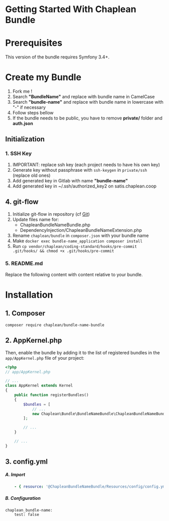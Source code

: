 Getting Started With Chaplean Bundle
====================================

# Prerequisites

This version of the bundle requires Symfony 3.4+.

# Create my Bundle

1. Fork me !
1. Search **"BundleName"** and replace with bundle name in CamelCase
1. Search **"bundle-name"** and replace with bundle name in lowercase with "-" if necessary
1. Follow steps bellow
1. If the bundle needs to be public, you have to remove **private/** folder and **auth.json**

## Initialization

### 1. SSH Key

1. IMPORTANT: replace ssh key (each project needs to have his own key)
1. Generate key without passphrase with `ssh-keygen` in `private/ssh` (replace old ones)
1. Add generated key in Gitlab with name **"bundle-name"**
1. Add generated key in ~/.ssh/authorized_key2 on satis.chaplean.coop

## 4. git-flow

1. Initialize git-flow in repository (cf [Git](https://docs.google.com/document/d/1oBOi_ODucIE0aBGMOnLLTZyzEw0vGT_X1lef0RjJBso/edit))
1. Update files name for:
    * ChapleanBundleNameBundle.php
    * DependencyInjection/ChapleanBundleNameExtension.php
1. Rename `chaplean/bundle` in `composer.json` with your bundle name
1. Make `docker exec bundle-name_application composer install`
1. Run `cp vendor/chaplean/coding-standard/hooks/pre-commit .git/hooks/ && chmod +x .git/hooks/pre-commit`

### 5. README.md

Replace the following content with content relative to your bundle.

# Installation

## 1. Composer

```console
composer require chaplean/bundle-name-bundle
```

## 2. AppKernel.php

Then, enable the bundle by adding it to the list of registered bundles
in the `app/AppKernel.php` file of your project:

```php
<?php
// app/AppKernel.php

// ...
class AppKernel extends Kernel
{
    public function registerBundles()
    {
        $bundles = [
            // ...
            new Chaplean\Bundle\BundleNameBundle\ChapleanBundleNameBundle(),
        ];

        // ...
    }

    // ...
}
```

## 3. config.yml

##### A. Import

```yaml
    - { resource: '@ChapleanBundleNameBundle/Resources/config/config.yml' }
```

##### B. Configuration

```
chaplean_bundle-name:
    test: false
```
